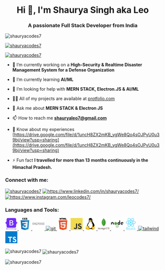 <h1 align="center">Hi 👋, I'm Shaurya Singh aka Leo </h1>
<h3 align="center">A passionate Full Stack Developer from India</h3>

<p align="left"> <img src="https://komarev.com/ghpvc/?username=shauryacodes7&label=Profile%20views&color=0e75b6&style=flat" alt="shauryacodes7" /> </p>

<p align="left"> <a href="https://github.com/ryo-ma/github-profile-trophy"><img src="https://github-profile-trophy.vercel.app/?username=shauryacodes7" alt="shauryacodes7" /></a> </p>

<p align="left"> <a href="https://twitter.com/shauryacodes7" target="blank"><img src="https://img.shields.io/twitter/follow/shauryacodes7?logo=twitter&style=for-the-badge" alt="shauryacodes7" /></a> </p>

- 🔭 I’m currently working on a **High-Security & Realtime Disaster Management System for a Defense Organization**

- 🌱 I’m currently learning **AI/ML**

- 🤝 I’m looking for help with **MERN STACK, Electron.JS & AI/ML**

- 👨‍💻 All of my projects are available at [protfolio.com](protfolio.com)

- 💬 Ask me about **MERN STACK & Electron JS**

- 📫 How to reach me **shauryaleo7@gmail.com**

- 📄 Know about my experiences [https://drive.google.com/file/d/1uncH8ZX2mKB_ygWe8Qo4sOJPyU0u39bj/view?usp=sharing](https://drive.google.com/file/d/1uncH8ZX2mKB_ygWe8Qo4sOJPyU0u39bj/view?usp=sharing)

- ⚡ Fun fact **I travelled for more than 13 months continuously in the Himachal Pradesh.**

<h3 align="left">Connect with me:</h3>
<p align="left">
<a href="https://twitter.com/shauryacodes7" target="blank"><img align="center" src="https://raw.githubusercontent.com/rahuldkjain/github-profile-readme-generator/master/src/images/icons/Social/twitter.svg" alt="shauryacodes7" height="30" width="40" /></a>
<a href="https://linkedin.com/in/https://www.linkedin.com/in/shauryacodes7/" target="blank"><img align="center" src="https://raw.githubusercontent.com/rahuldkjain/github-profile-readme-generator/master/src/images/icons/Social/linked-in-alt.svg" alt="https://www.linkedin.com/in/shauryacodes7/" height="30" width="40" /></a>
<a href="https://instagram.com/https://www.instagram.com/leocodes7/" target="blank"><img align="center" src="https://raw.githubusercontent.com/rahuldkjain/github-profile-readme-generator/master/src/images/icons/Social/instagram.svg" alt="https://www.instagram.com/leocodes7/" height="30" width="40" /></a>
</p>

<h3 align="left">Languages and Tools:</h3>
<p align="left"> <a href="https://getbootstrap.com" target="_blank" rel="noreferrer"> <img src="https://raw.githubusercontent.com/devicons/devicon/master/icons/bootstrap/bootstrap-plain-wordmark.svg" alt="bootstrap" width="40" height="40"/> </a> <a href="https://www.w3schools.com/css/" target="_blank" rel="noreferrer"> <img src="https://raw.githubusercontent.com/devicons/devicon/master/icons/css3/css3-original-wordmark.svg" alt="css3" width="40" height="40"/> </a> <a href="https://expressjs.com" target="_blank" rel="noreferrer"> <img src="https://raw.githubusercontent.com/devicons/devicon/master/icons/express/express-original-wordmark.svg" alt="express" width="40" height="40"/> </a> <a href="https://git-scm.com/" target="_blank" rel="noreferrer"> <img src="https://www.vectorlogo.zone/logos/git-scm/git-scm-icon.svg" alt="git" width="40" height="40"/> </a> <a href="https://www.w3.org/html/" target="_blank" rel="noreferrer"> <img src="https://raw.githubusercontent.com/devicons/devicon/master/icons/html5/html5-original-wordmark.svg" alt="html5" width="40" height="40"/> </a> <a href="https://developer.mozilla.org/en-US/docs/Web/JavaScript" target="_blank" rel="noreferrer"> <img src="https://raw.githubusercontent.com/devicons/devicon/master/icons/javascript/javascript-original.svg" alt="javascript" width="40" height="40"/> </a> <a href="https://www.linux.org/" target="_blank" rel="noreferrer"> <img src="https://raw.githubusercontent.com/devicons/devicon/master/icons/linux/linux-original.svg" alt="linux" width="40" height="40"/> </a> <a href="https://www.mongodb.com/" target="_blank" rel="noreferrer"> <img src="https://raw.githubusercontent.com/devicons/devicon/master/icons/mongodb/mongodb-original-wordmark.svg" alt="mongodb" width="40" height="40"/> </a> <a href="https://nodejs.org" target="_blank" rel="noreferrer"> <img src="https://raw.githubusercontent.com/devicons/devicon/master/icons/nodejs/nodejs-original-wordmark.svg" alt="nodejs" width="40" height="40"/> </a> <a href="https://reactjs.org/" target="_blank" rel="noreferrer"> <img src="https://raw.githubusercontent.com/devicons/devicon/master/icons/react/react-original-wordmark.svg" alt="react" width="40" height="40"/> </a> <a href="https://tailwindcss.com/" target="_blank" rel="noreferrer"> <img src="https://www.vectorlogo.zone/logos/tailwindcss/tailwindcss-icon.svg" alt="tailwind" width="40" height="40"/> </a> <a href="https://www.typescriptlang.org/" target="_blank" rel="noreferrer"> <img src="https://raw.githubusercontent.com/devicons/devicon/master/icons/typescript/typescript-original.svg" alt="typescript" width="40" height="40"/> </a> </p>

<p><img align="left" src="https://github-readme-stats.vercel.app/api/top-langs?username=shauryacodes7&show_icons=true&locale=en&layout=compact" alt="shauryacodes7" /></p>

<p>&nbsp;<img align="center" src="https://github-readme-stats.vercel.app/api?username=shauryacodes7&show_icons=true&locale=en" alt="shauryacodes7" /></p>

<p><img align="center" src="https://github-readme-streak-stats.herokuapp.com/?user=shauryacodes7&" alt="shauryacodes7" /></p>

